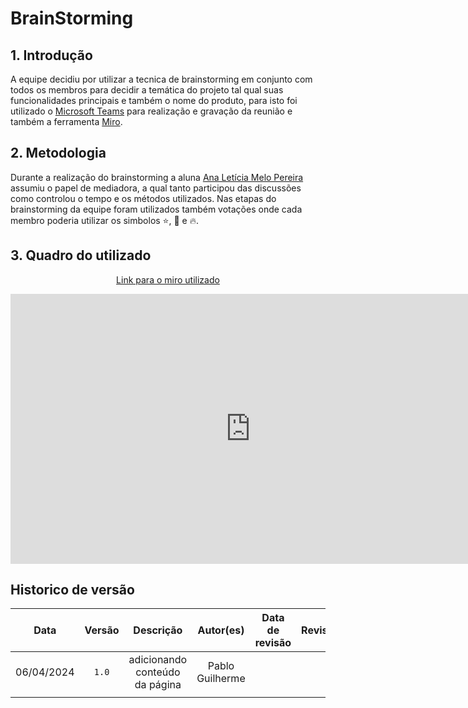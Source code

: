 # BrainStorming

## 1. Introdução

A equipe decidiu por utilizar a tecnica de brainstorming em conjunto com todos os membros para decidir a temática do projeto tal qual suas funcionalidades principais e também o nome do produto, para isto foi utilizado o [Microsoft Teams](https://www.microsoft.com/pt-br/microsoft-teams/) para realização e gravação da reunião e também a ferramenta [Miro](https://miro.com).

## 2. Metodologia

Durante a realização do brainstorming a aluna [Ana Letícia Melo Pereira](wwww.github.com/analeticiaa) assumiu o papel de mediadora, a qual tanto participou das discussões como controlou o tempo e os métodos utilizados.
Nas etapas do brainstorming da equipe foram utilizados também votações onde cada membro poderia utilizar os simbolos ⭐, 🌟 e 🔥.

## 3. Quadro do utilizado

<center>

[Link para o miro utilizado](https://miro.com/app/board/uXjVKYtdfGk=/?share_link_id=663401015210)

<iframe width="768" height="432" src="https://miro.com/app/live-embed/uXjVKYtdfGk=/?moveToViewport=1711,-1847,7441,3754&embedId=161290561636" frameborder="0" scrolling="no" allow="fullscreen; clipboard-read; clipboard-write" allowfullscreen></iframe>

</center>

## Historico de versão

|    Data    | Versão |      Descrição            |                  Autor(es)                   | Data de revisão | Revisor(es) |
| :--------: | :----: | :-----------------------: | :------------------------------------------: | :-------------: | :---------: |
| 06/04/2024 | `1.0`  | adicionando conteúdo da página  | Pablo Guilherme |                 |             |
|            |        |                           |                                              |                 |             |
